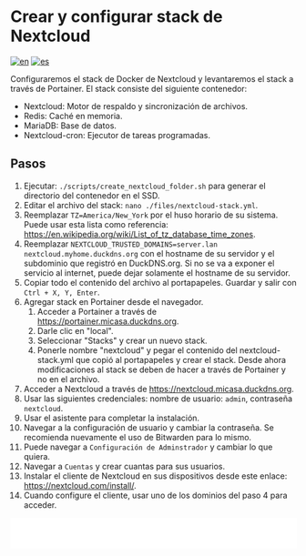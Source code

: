 # Crear y configurar stack de Nextcloud

[![en](https://img.shields.io/badge/lang-en-blue.svg)](Create%20and%20configure%20nextcloud%20stack.md)
[![es](https://img.shields.io/badge/lang-es-blue.svg)](Create%20and%20configure%20nextcloud%20stack.es.md)

Configuraremos el stack de Docker de Nextcloud y levantaremos el stack a través de Portainer. El stack consiste del siguiente contenedor:

- Nextcloud: Motor de respaldo y sincronización de archivos.
- Redis: Caché en memoria.
- MariaDB: Base de datos.
- Nextcloud-cron: Ejecutor de tareas programadas.

## Pasos

1. Ejecutar: `./scripts/create_nextcloud_folder.sh` para generar el directorio del contenedor en el SSD.
2. Editar el archivo del stack: `nano ./files/nextcloud-stack.yml`.
3. Reemplazar `TZ=America/New_York` por el huso horario de su sistema. Puede usar esta lista como referencia: https://en.wikipedia.org/wiki/List_of_tz_database_time_zones.
4. Reemplazar `NEXTCLOUD_TRUSTED_DOMAINS=server.lan nextcloud.myhome.duckdns.org` con el hostname de su servidor y el subdominio que registró en DuckDNS.org. Si no se va a exponer el servicio al internet, puede dejar solamente el hostname de su servidor.
5. Copiar todo el contenido del archivo al portapapeles. Guardar y salir con `Ctrl + X, Y, Enter`.
6. Agregar stack en Portainer desde el navegador.
    1. Acceder a Portainer a través de https://portainer.micasa.duckdns.org.
    2. Darle clic en "local".
    3. Seleccionar "Stacks" y crear un nuevo stack.
    4. Ponerle nombre "nextcloud" y pegar el contenido del nextcloud-stack.yml que copió al portapapeles y crear el stack. Desde ahora modificaciones al stack se deben de hacer a través de Portainer y no en el archivo.
7. Acceder a Nextcloud a través de https://nextcloud.micasa.duckdns.org.
8. Usar las siguientes credenciales: nombre de usuario: `admin`, contraseña `nextcloud`.
9. Usar el asistente para completar la instalación.
10. Navegar a la configuración de usuario y cambiar la contraseña. Se recomienda nuevamente el uso de Bitwarden para lo mismo.
11. Puede navegar a `Configuración de Adminstrador` y cambiar lo que quiera.
12. Navegar a `Cuentas` y crear cuantas para sus usuarios.
13. Instalar el cliente de Nextcloud en sus dispositivos desde este enlace: https://nextcloud.com/install/.
14. Cuando configure el cliente, usar uno de los dominios del paso 4 para acceder.

[<img width="33.3%" src="buttons/prev-Create and configure public external traffic stack optional.es.svg" alt="Crear y configurar stack de tráfico externo público">](Create%20and%20configure%20public%20external%20traffic%20stack.es.md)[<img width="33.3%" src="buttons/jump-Index.es.svg" alt="Índice">](README.es.md)[<img width="33.3%" src="buttons/next-Create and configure arr applications stack.es.svg" alt="Crear y configurar stack de aplicaciones arr">](Create%20and%20configure%20arr%20applications%20stack.es.md)